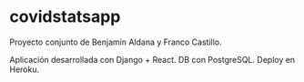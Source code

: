 # covidstatsapp
Proyecto conjunto de Benjamín Aldana y Franco Castillo.

Aplicación desarrollada con Django + React.
DB con PostgreSQL.
Deploy en Heroku.
